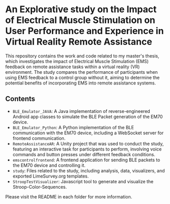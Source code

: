 # An Explorative study on the Impact of Electrical Muscle Stimulation on User Performance and Experience in Virtual Reality Remote Assistance

This repository contains the work and code related to my master's thesis, which investigates the impact of Electrical Muscle Stimulation (EMS) feedback on remote assistance tasks within a virtual reality (VR) environment. The study compares the performance of participants when using EMS feedback to a control group without it, aiming to determine the potential benefits of incorporating EMS into remote assistance systems.

## Contents
* `BLE_Emulator_JAVA`: A Java implementation of reverse-engineered Android app classes to simulate the BLE Packet generation of the EM70 device.
* `BLE_Emulator_Python`: A Python implementation of the BLE communication with the EM70 device, including a WebSocket server for frontend communication.
* `RemoteAssistanceAR`: A Unity project that was used to conduct the study, featuring an interactive task for participants to perform, involving voice commands and button presses under different feedback conditions.
* `emscontrolfrontend`: A frontend application for sending BLE packets to the EM70 device and controlling it.
* `study`: Files related to the study, including analysis, data, visualizers, and exported LimeSurvey.org templates.
* `StroopTestVisualizer`: Javascript tool to generate and visualize the Stroop-Color-Sequences.

Please visit the README in each folder for more information.
